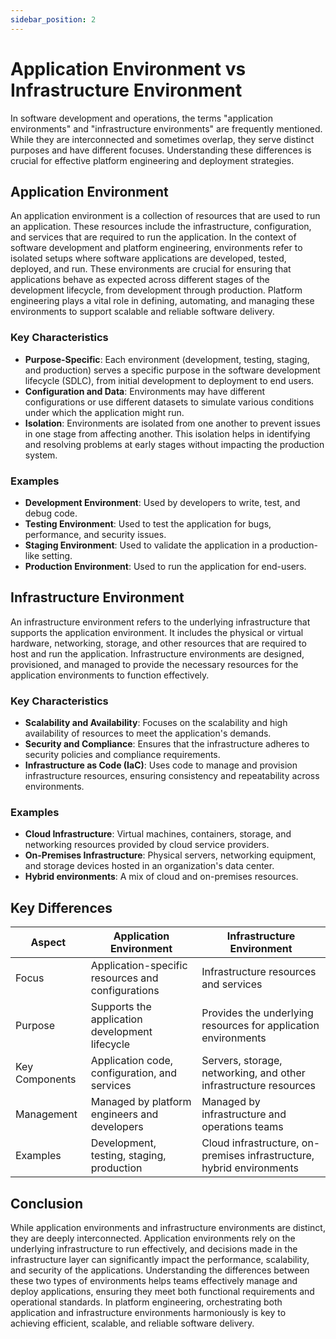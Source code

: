 ```yaml
---
sidebar_position: 2
---
```


# Application Environment vs Infrastructure Environment

In software development and operations, the terms "application environments" and "infrastructure environments" are frequently mentioned. While they are interconnected and sometimes overlap, they serve distinct purposes and have different focuses. Understanding these differences is crucial for effective platform engineering and deployment strategies.

## Application Environment

An application environment is a collection of resources that are used to run an application. These resources include the infrastructure, configuration, and services that are required to run the application. In the context of software development and platform engineering, environments refer to isolated setups where software applications are developed, tested, deployed, and run. These environments are crucial for ensuring that applications behave as expected across different stages of the development lifecycle, from development through production. Platform engineering plays a vital role in defining, automating, and managing these environments to support scalable and reliable software delivery.

### Key Characteristics

- **Purpose-Specific**: Each environment (development, testing, staging, and production) serves a specific purpose in the software development lifecycle (SDLC), from initial development to deployment to end users.
- **Configuration and Data**: Environments may have different configurations or use different datasets to simulate various conditions under which the application might run.
- **Isolation**: Environments are isolated from one another to prevent issues in one stage from affecting another. This isolation helps in identifying and resolving problems at early stages without impacting the production system.

### Examples

- **Development Environment**: Used by developers to write, test, and debug code.
- **Testing Environment**: Used to test the application for bugs, performance, and security issues.
- **Staging Environment**: Used to validate the application in a production-like setting.
- **Production Environment**: Used to run the application for end-users.

## Infrastructure Environment

An infrastructure environment refers to the underlying infrastructure that supports the application environment. It includes the physical or virtual hardware, networking, storage, and other resources that are required to host and run the application. Infrastructure environments are designed, provisioned, and managed to provide the necessary resources for the application environments to function effectively.

### Key Characteristics

- **Scalability and Availability**: Focuses on the scalability and high availability of resources to meet the application's demands.
- **Security and Compliance**: Ensures that the infrastructure adheres to security policies and compliance requirements.
- **Infrastructure as Code (IaC)**: Uses code to manage and provision infrastructure resources, ensuring consistency and repeatability across environments.

### Examples

- **Cloud Infrastructure**: Virtual machines, containers, storage, and networking resources provided by cloud service providers.
- **On-Premises Infrastructure**: Physical servers, networking equipment, and storage devices hosted in an organization's data center.
- **Hybrid environments**: A mix of cloud and on-premises resources.

## Key Differences

| Aspect | Application Environment | Infrastructure Environment |
| ------ | ----------------------- | -------------------------- |
| Focus  | Application-specific resources and configurations | Infrastructure resources and services |
| Purpose | Supports the application development lifecycle | Provides the underlying resources for application environments |
| Key Components | Application code, configuration, and services | Servers, storage, networking, and other infrastructure resources |
| Management | Managed by platform engineers and developers | Managed by infrastructure and operations teams |
| Examples | Development, testing, staging, production | Cloud infrastructure, on-premises infrastructure, hybrid environments |

## Conclusion

While application environments and infrastructure environments are distinct, they are deeply interconnected. Application environments rely on the underlying infrastructure to run effectively, and decisions made in the infrastructure layer can significantly impact the performance, scalability, and security of the applications. Understanding the differences between these two types of environments helps teams effectively manage and deploy applications, ensuring they meet both functional requirements and operational standards. In platform engineering, orchestrating both application and infrastructure environments harmoniously is key to achieving efficient, scalable, and reliable software delivery.
